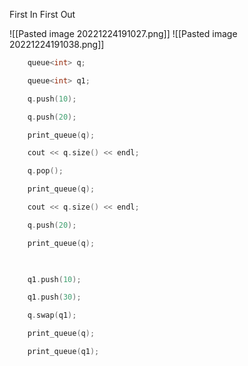 First In First Out

![[Pasted image 20221224191027.png]]
![[Pasted image 20221224191038.png]]

```cpp
    queue<int> q;

    queue<int> q1;

    q.push(10);

    q.push(20);

    print_queue(q);

    cout << q.size() << endl;

    q.pop();

    print_queue(q);

    cout << q.size() << endl;

    q.push(20);

    print_queue(q);

  

    q1.push(10);

    q1.push(30);

    q.swap(q1);

    print_queue(q);

    print_queue(q1);
```